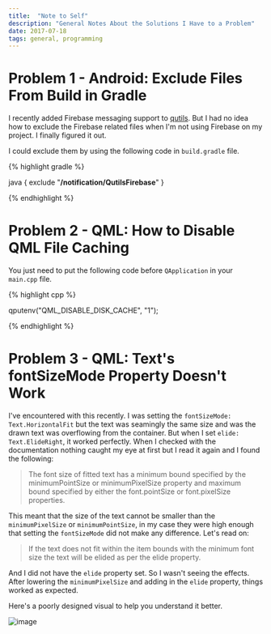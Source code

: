 ```yaml
---
title:  "Note to Self"
description: "General Notes About the Solutions I Have to a Problem"
date: 2017-07-18
tags: general, programming
---
```


# Problem 1 - Android: Exclude Files From Build in Gradle

I recently added Firebase messaging support to [qutils](https://github.com/Furkanzmc/qutils). But I had no idea how to exclude the Firebase related files when I'm not using Firebase on my project. I finally figured it out.

I could exclude them by using the following code in `build.gradle` file.

{% highlight gradle %}

java {
    exclude "**/notification/QutilsFirebase**"
}

{% endhighlight %}


# Problem 2 - QML: How to Disable QML File Caching

You just need to put the following code before `QApplication` in your `main.cpp` file.

{% highlight cpp %}

qputenv("QML_DISABLE_DISK_CACHE", "1");

{% endhighlight %}

# Problem 3 - QML: Text's fontSizeMode Property Doesn't Work

I've encountered with this recently. I was setting the `fontSizeMode: Text.HorizontalFit` but the text was seamingly the same size and was the drawn text was overflowing from the container. But when I set `elide: Text.ElideRight`, it worked perfectly. When I checked with the documentation nothing caught my eye at first but I read it again and I found the following:

> The font size of fitted text has a minimum bound specified by the minimumPointSize or minimumPixelSize property and maximum bound specified by either the font.pointSize or font.pixelSize properties.

This meant that the size of the text cannot be smaller than the `minimumPixelSize` or `minimumPointSize`, in my case they were high enough that setting the `fontSizeMode` did not make any difference. Let's read on:

> If the text does not fit within the item bounds with the minimum font size the text will be elided as per the elide property.

And I did not have the `elide` property set. So I wasn't seeing the effects. After lowering the `minimumPixelSize` and adding in the `elide` property, things worked as expected.

Here's a poorly designed visual to help you understand it better.

![image](https://drive.google.com/uc?export=download&id=0B2b4SnYRu-h_ZUN1dFl4S3BvRkk)

